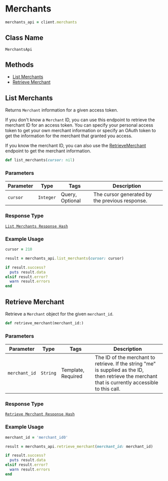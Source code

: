 # Merchants

```ruby
merchants_api = client.merchants
```

## Class Name

`MerchantsApi`

## Methods

* [List Merchants](/doc/merchants.md#list-merchants)
* [Retrieve Merchant](/doc/merchants.md#retrieve-merchant)

## List Merchants

Returns `Merchant` information for a given access token.

If you don't know a `Merchant` ID, you can use this endpoint to retrieve the merchant ID for an access token.
You can specify your personal access token to get your own merchant information or specify an OAuth token
to get the information for the  merchant that granted you access.

If you know the merchant ID, you can also use the [RetrieveMerchant](#endpoint-merchants-retrievemerchant)
endpoint to get the merchant information.

```ruby
def list_merchants(cursor: nil)
```

### Parameters

| Parameter | Type | Tags | Description |
|  --- | --- | --- | --- |
| `cursor` | `Integer` | Query, Optional | The cursor generated by the previous response. |

### Response Type

[`List Merchants Response Hash`](/doc/models/list-merchants-response.md)

### Example Usage

```ruby
cursor = 210

result = merchants_api.list_merchants(cursor: cursor)

if result.success?
  puts result.data
elsif result.error?
  warn result.errors
end
```

## Retrieve Merchant

Retrieve a `Merchant` object for the given `merchant_id`.

```ruby
def retrieve_merchant(merchant_id:)
```

### Parameters

| Parameter | Type | Tags | Description |
|  --- | --- | --- | --- |
| `merchant_id` | `String` | Template, Required | The ID of the merchant to retrieve. If the string "me" is supplied as the ID,<br>then retrieve the merchant that is currently accessible to this call. |

### Response Type

[`Retrieve Merchant Response Hash`](/doc/models/retrieve-merchant-response.md)

### Example Usage

```ruby
merchant_id = 'merchant_id0'

result = merchants_api.retrieve_merchant(merchant_id: merchant_id)

if result.success?
  puts result.data
elsif result.error?
  warn result.errors
end
```


